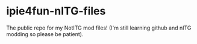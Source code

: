 # ipie4fun-nITG-files
The public repo for my NotITG mod files! (I'm still learning github and nITG modding so please be patient).

